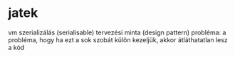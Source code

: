# jatek
vm
szerializálás (serialisable)
tervezési minta (design pattern)
probléma:
a probléma, hogy ha ezt a sok szobát külön kezeljük, akkor átláthatatlan lesz a kód
